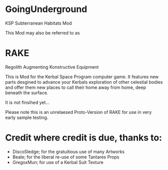 # GoingUnderground

KSP Subterranean Habitats Mod 

This Mod may also be referred to as 
# RAKE
Regolith Augmenting Konstructive Equipment

This is Mod for the Kerbal Space Program computer game. It features new parts desgined to advance your Kerbals exploration of other celestial bodies and offer them new places to call their home away from home, deep beneath the surface.

It is not finsihed yet...

Please note this is an unrelaesed Proto-Version of RAKE for use in very early sample testing.

# Credit where credit is due, thanks to:

 - DiscoSledge; for the gratuitious use of many Artworks
 - Beale; for the liberal re-use of some Tantares Props
 - GregoxMun; for use of a Kerbal Suit Texture
